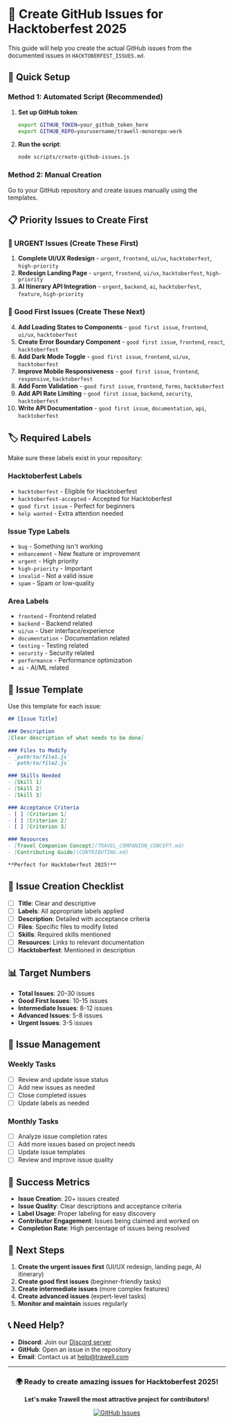# 🎯 Create GitHub Issues for Hacktoberfest 2025

This guide will help you create the actual GitHub issues from the documented issues in `HACKTOBERFEST_ISSUES.md`.

## 🚀 **Quick Setup**

### **Method 1: Automated Script (Recommended)**

1. **Set up GitHub token**:
   ```bash
   export GITHUB_TOKEN=your_github_token_here
   export GITHUB_REPO=yourusername/trawell-monorepo-work
   ```

2. **Run the script**:
   ```bash
   node scripts/create-github-issues.js
   ```

### **Method 2: Manual Creation**

Go to your GitHub repository and create issues manually using the templates.

## 📋 **Priority Issues to Create First**

### **🚨 URGENT Issues (Create These First)**

1. **Complete UI/UX Redesign** - `urgent`, `frontend`, `ui/ux`, `hacktoberfest`, `high-priority`
2. **Redesign Landing Page** - `urgent`, `frontend`, `ui/ux`, `hacktoberfest`, `high-priority`
3. **AI Itinerary API Integration** - `urgent`, `backend`, `ai`, `hacktoberfest`, `feature`, `high-priority`

### **🌟 Good First Issues (Create These Next)**

4. **Add Loading States to Components** - `good first issue`, `frontend`, `ui/ux`, `hacktoberfest`
5. **Create Error Boundary Component** - `good first issue`, `frontend`, `react`, `hacktoberfest`
6. **Add Dark Mode Toggle** - `good first issue`, `frontend`, `ui/ux`, `hacktoberfest`
7. **Improve Mobile Responsiveness** - `good first issue`, `frontend`, `responsive`, `hacktoberfest`
8. **Add Form Validation** - `good first issue`, `frontend`, `forms`, `hacktoberfest`
9. **Add API Rate Limiting** - `good first issue`, `backend`, `security`, `hacktoberfest`
10. **Write API Documentation** - `good first issue`, `documentation`, `api`, `hacktoberfest`

## 🏷️ **Required Labels**

Make sure these labels exist in your repository:

### **Hacktoberfest Labels**
- `hacktoberfest` - Eligible for Hacktoberfest
- `hacktoberfest-accepted` - Accepted for Hacktoberfest
- `good first issue` - Perfect for beginners
- `help wanted` - Extra attention needed

### **Issue Type Labels**
- `bug` - Something isn't working
- `enhancement` - New feature or improvement
- `urgent` - High priority
- `high-priority` - Important
- `invalid` - Not a valid issue
- `spam` - Spam or low-quality

### **Area Labels**
- `frontend` - Frontend related
- `backend` - Backend related
- `ui/ux` - User interface/experience
- `documentation` - Documentation related
- `testing` - Testing related
- `security` - Security related
- `performance` - Performance optimization
- `ai` - AI/ML related

## 📝 **Issue Template**

Use this template for each issue:

```markdown
## [Issue Title]

### Description
[Clear description of what needs to be done]

### Files to Modify
- `path/to/file1.js`
- `path/to/file2.js`

### Skills Needed
- [Skill 1]
- [Skill 2]
- [Skill 3]

### Acceptance Criteria
- [ ] [Criterion 1]
- [ ] [Criterion 2]
- [ ] [Criterion 3]

### Resources
- [Travel Companion Concept](TRAVEL_COMPANION_CONCEPT.md)
- [Contributing Guide](CONTRIBUTING.md)

**Perfect for Hacktoberfest 2025!**
```

## 🎯 **Issue Creation Checklist**

- [ ] **Title**: Clear and descriptive
- [ ] **Labels**: All appropriate labels applied
- [ ] **Description**: Detailed with acceptance criteria
- [ ] **Files**: Specific files to modify listed
- [ ] **Skills**: Required skills mentioned
- [ ] **Resources**: Links to relevant documentation
- [ ] **Hacktoberfest**: Mentioned in description

## 📊 **Target Numbers**

- **Total Issues**: 20-30 issues
- **Good First Issues**: 10-15 issues
- **Intermediate Issues**: 8-12 issues
- **Advanced Issues**: 5-8 issues
- **Urgent Issues**: 3-5 issues

## 🔄 **Issue Management**

### **Weekly Tasks**
- [ ] Review and update issue status
- [ ] Add new issues as needed
- [ ] Close completed issues
- [ ] Update labels as needed

### **Monthly Tasks**
- [ ] Analyze issue completion rates
- [ ] Add more issues based on project needs
- [ ] Update issue templates
- [ ] Review and improve issue quality

## 🎉 **Success Metrics**

- **Issue Creation**: 20+ issues created
- **Issue Quality**: Clear descriptions and acceptance criteria
- **Label Usage**: Proper labeling for easy discovery
- **Contributor Engagement**: Issues being claimed and worked on
- **Completion Rate**: High percentage of issues being resolved

## 🚀 **Next Steps**

1. **Create the urgent issues first** (UI/UX redesign, landing page, AI itinerary)
2. **Create good first issues** (beginner-friendly tasks)
3. **Create intermediate issues** (more complex features)
4. **Create advanced issues** (expert-level tasks)
5. **Monitor and maintain** issues regularly

## 📞 **Need Help?**

- **Discord**: Join our [Discord server](https://discord.gg/trawell)
- **GitHub**: Open an issue in the repository
- **Email**: Contact us at [help@trawell.com](mailto:help@trawell.com)

---

<div align="center">

### 🌍 **Ready to create amazing issues for Hacktoberfest 2025!**

**Let's make Trawell the most attractive project for contributors!**

[![GitHub Issues](https://img.shields.io/github/issues/yourusername/trawell-monorepo-work?label=Open%20Issues&style=for-the-badge)](https://github.com/yourusername/trawell-monorepo-work/issues)

</div>
